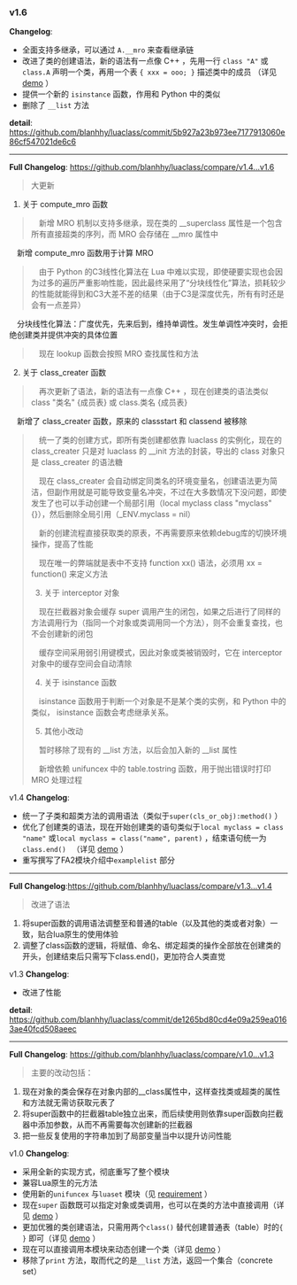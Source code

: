 ### v1.6
**Changelog**:
* 全面支持多继承，可以通过 `A.__mro` 来查看继承链
* 改进了类的创建语法，新的语法有一点像 C++ ，先用一行 `class "A"` 或 `class.A` 声明一个类，再用一个表 `{ xxx = ooo; }` 描述类中的成员
（详见 [demo](https://github.com/blanhhy/luaclass/blob/main/demo.lua) ）
* 提供一个新的 `isinstance` 函数，作用和 Python 中的类似
* 删除了 `__list` 方法

**detail**: https://github.com/blanhhy/luaclass/commit/5b927a23b973ee7177913060e86cf547021de6c6

-------

**Full Changelog**:
https://github.com/blanhhy/luaclass/compare/v1.4...v1.6

>大更新
1. 关于 compute_mro 函数
>
>　新增 MRO 机制以支持多继承，现在类的 __superclass 属性是一个包含所有直接超类的序列，而 MRO 会存储在 __mro 属性中
>
　新增 compute_mro 函数用于计算 MRO 
>
>　由于 Python 的C3线性化算法在 Lua 中难以实现，即使硬要实现也会因为过多的遍历严重影响性能，因此最终采用了“分块线性化”算法，损耗较少的性能就能得到和C3大差不差的结果（由于C3是深度优先，所有有时还是会有一点差异）
>
　分块线性化算法：广度优先，先来后到，维持单调性。发生单调性冲突时，会拒绝创建类并提供冲突的具体位置
>
>　现在 lookup 函数会按照 MRO 查找属性和方法
>
2. 关于 class_creater 函数
>
>　再次更新了语法，新的语法有一点像 C++ ，现在创建类的语法类似 class "类名" {成员表} 或 class.类名 {成员表}
>
　新增了 class_creater 函数，原来的 classstart 和 classend 被移除
>
>　统一了类的创建方式，即所有类创建都依靠 luaclass 的实例化，现在的 class_creater 只是对 luaclass 的 __init 方法的封装，导出的 class 对象只是 class_creater 的语法糖
>
>　现在 class_creater 会自动绑定同类名的环境变量名，创建语法更为简洁，但副作用就是可能导致变量名冲突，不过在大多数情况下没问题，即使发生了也可以手动创建一个局部引用（local myclass class "myclass" {}），然后删除全局引用（_ENV.myclass = nil）
>
>　新的创建流程直接获取类的原表，不再需要原来依赖debug库的切换环境操作，提高了性能
>
>　现在唯一的弊端就是表中不支持 function xx() 语法，必须用 xx = function() 来定义方法
>
>3. 关于 interceptor 对象
>
>　现在拦截器对象会缓存 super 调用产生的闭包，如果之后进行了同样的方法调用行为（指同一个对象或类调用同一个方法），则不会重复查找，也不会创建新的闭包
>
>　缓存空间采用弱引用键模式，因此对象或类被销毁时，它在 interceptor 对象中的缓存空间会自动清除
>
>4. 关于 isinstance 函数
>
>　isinstance 函数用于判断一个对象是不是某个类的实例，和 Python 中的类似， isinstance 函数会考虑继承关系。
>
>5. 其他小改动
>
>　暂时移除了现有的 __list 方法，以后会加入新的 __list 属性
>
>　新增依赖 unifuncex 中的 table.tostring 函数，用于抛出错误时打印 MRO 处理过程



v1.4
**Changelog**:
* 统一了子类和超类方法的调用语法（类似于`super(cls_or_obj):method()` ）
* 优化了创建类的语法，现在开始创建类的语句类似于`local myclass = class "name"` 或`local myclass = class("name", parent)` ，结束语句统一为`class.end() `
（详见 [demo](https://github.com/blanhhy/luaclass/blob/main/demo.lua) ）
* 重写撰写了FA2模块介绍中`examplelist` 部分

-------

**Full Changelog**:https://github.com/blanhhy/luaclass/compare/v1.3...v1.4

>改进了语法
1. 将super函数的调用语法调整至和普通的table（以及其他的类或者对象）一致，贴合lua原生的使用体验
2. 调整了class函数的逻辑，将赋值、命名、绑定超类的操作全部放在创建类的开头，创建结束后只需写下class.end()，更加符合人类直觉



v1.3
**Changelog**:

* 改进了性能

**detail**: https://github.com/blanhhy/luaclass/commit/de1265bd80cd4e09a259ea0163ae40fcd508aeec

-------

**Full Changelog**: https://github.com/blanhhy/luaclass/compare/v1.0...v1.3

>主要的改动包括：
1. 现在对象的类会保存在对象内部的__class属性中，这样查找类或超类的属性和方法就无需访获取元表了
2. 将super函数中的拦截器table独立出来，而后续使用则依靠super函数向拦截器中添加参数，从而不再需要每次创建新的拦截器
3. 把一些反复使用的字符串加到了局部变量当中以提升访问性能



v1.0
**Changelog**:
* 采用全新的实现方式，彻底重写了整个模块
* 兼容Lua原生的元方法
* 使用新的`unifuncex` 与`luaset` 模块（见 [requirement](https://github.com/blanhhy/luaclass/blob/main/requirement.md) ）
* 现在`super` 函数既可以指定对象或类调用，也可以在类的方法中直接调用（详见 [demo](https://github.com/blanhhy/luaclass/blob/main/demo.lua) ）
* 更加优雅的类创建语法，只需用两个`class()` 替代创建普通表（table）时的`{ }` 即可（详见 [demo](https://github.com/blanhhy/luaclass/blob/main/demo.lua) ）
* 现在可以直接调用本模块来动态创建一个类（详见 [demo](https://github.com/blanhhy/luaclass/blob/main/demo.lua) ）
* 移除了`print` 方法，取而代之的是`__list` 方法，返回一个集合（concrete set）